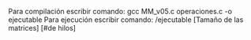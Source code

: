 Para compilación escribir comando:
gcc MM_v05.c operaciones.c -o ejecutable
Para ejecución escribir comando:
/ejecutable [Tamaño de las matrices] [#de hilos]
